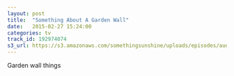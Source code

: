 ```yaml
---
layout: post
title:  "Something About A Garden Wall"
date:   2015-02-27 15:24:00
categories: tv
track_id: 192974074
s3_url: https://s3.amazonaws.com/somethingsunshine/uploads/episodes/audio/AhnLinPodcast_02_rev2.m4a
---
```

Garden wall things